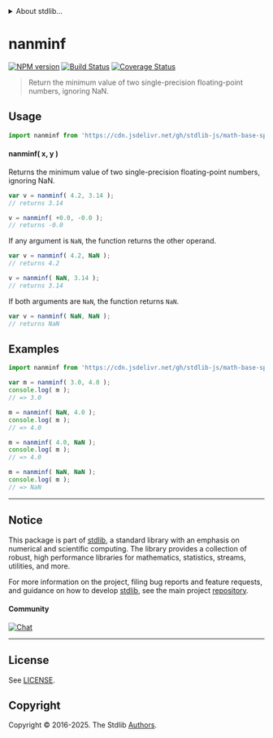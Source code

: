 <!--

@license Apache-2.0

Copyright (c) 2024 The Stdlib Authors.

Licensed under the Apache License, Version 2.0 (the "License");
you may not use this file except in compliance with the License.
You may obtain a copy of the License at

   http://www.apache.org/licenses/LICENSE-2.0

Unless required by applicable law or agreed to in writing, software
distributed under the License is distributed on an "AS IS" BASIS,
WITHOUT WARRANTIES OR CONDITIONS OF ANY KIND, either express or implied.
See the License for the specific language governing permissions and
limitations under the License.

-->


<details>
  <summary>
    About stdlib...
  </summary>
  <p>We believe in a future in which the web is a preferred environment for numerical computation. To help realize this future, we've built stdlib. stdlib is a standard library, with an emphasis on numerical and scientific computation, written in JavaScript (and C) for execution in browsers and in Node.js.</p>
  <p>The library is fully decomposable, being architected in such a way that you can swap out and mix and match APIs and functionality to cater to your exact preferences and use cases.</p>
  <p>When you use stdlib, you can be absolutely certain that you are using the most thorough, rigorous, well-written, studied, documented, tested, measured, and high-quality code out there.</p>
  <p>To join us in bringing numerical computing to the web, get started by checking us out on <a href="https://github.com/stdlib-js/stdlib">GitHub</a>, and please consider <a href="https://opencollective.com/stdlib">financially supporting stdlib</a>. We greatly appreciate your continued support!</p>
</details>

# nanminf

[![NPM version][npm-image]][npm-url] [![Build Status][test-image]][test-url] [![Coverage Status][coverage-image]][coverage-url] <!-- [![dependencies][dependencies-image]][dependencies-url] -->

> Return the minimum value of two single-precision floating-point numbers, ignoring NaN.

<!-- Section to include introductory text. Make sure to keep an empty line after the intro `section` element and another before the `/section` close. -->

<section class="intro">

</section>

<!-- /.intro -->

<!-- Package usage documentation. -->



<section class="usage">

## Usage

```javascript
import nanminf from 'https://cdn.jsdelivr.net/gh/stdlib-js/math-base-special-nanminf@deno/mod.js';
```

#### nanminf( x, y )

Returns the minimum value of two single-precision floating-point numbers, ignoring NaN.

```javascript
var v = nanminf( 4.2, 3.14 );
// returns 3.14

v = nanminf( +0.0, -0.0 );
// returns -0.0
```

If any argument is `NaN`, the function returns the other operand.

```javascript
var v = nanminf( 4.2, NaN );
// returns 4.2

v = nanminf( NaN, 3.14 );
// returns 3.14
```

If both arguments are `NaN`, the function returns `NaN`.

```javascript
var v = nanminf( NaN, NaN );
// returns NaN
```

</section>

<!-- /.usage -->

<!-- Package usage notes. Make sure to keep an empty line after the `section` element and another before the `/section` close. -->

<section class="notes">

</section>

<!-- /.notes -->

<!-- Package usage examples. -->

<section class="examples">

## Examples

<!-- eslint no-undef: "error" -->

```javascript
import nanminf from 'https://cdn.jsdelivr.net/gh/stdlib-js/math-base-special-nanminf@deno/mod.js';

var m = nanminf( 3.0, 4.0 );
console.log( m );
// => 3.0

m = nanminf( NaN, 4.0 );
console.log( m );
// => 4.0

m = nanminf( 4.0, NaN );
console.log( m );
// => 4.0

m = nanminf( NaN, NaN );
console.log( m );
// => NaN
```

</section>

<!-- /.examples -->

<!-- C interface documentation. -->



<!-- Section for related `stdlib` packages. Do not manually edit this section, as it is automatically populated. -->

<section class="related">

</section>

<!-- /.related -->

<!-- Section for all links. Make sure to keep an empty line after the `section` element and another before the `/section` close. -->


<section class="main-repo" >

* * *

## Notice

This package is part of [stdlib][stdlib], a standard library with an emphasis on numerical and scientific computing. The library provides a collection of robust, high performance libraries for mathematics, statistics, streams, utilities, and more.

For more information on the project, filing bug reports and feature requests, and guidance on how to develop [stdlib][stdlib], see the main project [repository][stdlib].

#### Community

[![Chat][chat-image]][chat-url]

---

## License

See [LICENSE][stdlib-license].


## Copyright

Copyright &copy; 2016-2025. The Stdlib [Authors][stdlib-authors].

</section>

<!-- /.stdlib -->

<!-- Section for all links. Make sure to keep an empty line after the `section` element and another before the `/section` close. -->

<section class="links">

[npm-image]: http://img.shields.io/npm/v/@stdlib/math-base-special-nanminf.svg
[npm-url]: https://npmjs.org/package/@stdlib/math-base-special-nanminf

[test-image]: https://github.com/stdlib-js/math-base-special-nanminf/actions/workflows/test.yml/badge.svg?branch=main
[test-url]: https://github.com/stdlib-js/math-base-special-nanminf/actions/workflows/test.yml?query=branch:main

[coverage-image]: https://img.shields.io/codecov/c/github/stdlib-js/math-base-special-nanminf/main.svg
[coverage-url]: https://codecov.io/github/stdlib-js/math-base-special-nanminf?branch=main

<!--

[dependencies-image]: https://img.shields.io/david/stdlib-js/math-base-special-nanminf.svg
[dependencies-url]: https://david-dm.org/stdlib-js/math-base-special-nanminf/main

-->

[chat-image]: https://img.shields.io/gitter/room/stdlib-js/stdlib.svg
[chat-url]: https://app.gitter.im/#/room/#stdlib-js_stdlib:gitter.im

[stdlib]: https://github.com/stdlib-js/stdlib

[stdlib-authors]: https://github.com/stdlib-js/stdlib/graphs/contributors

[umd]: https://github.com/umdjs/umd
[es-module]: https://developer.mozilla.org/en-US/docs/Web/JavaScript/Guide/Modules

[deno-url]: https://github.com/stdlib-js/math-base-special-nanminf/tree/deno
[deno-readme]: https://github.com/stdlib-js/math-base-special-nanminf/blob/deno/README.md
[umd-url]: https://github.com/stdlib-js/math-base-special-nanminf/tree/umd
[umd-readme]: https://github.com/stdlib-js/math-base-special-nanminf/blob/umd/README.md
[esm-url]: https://github.com/stdlib-js/math-base-special-nanminf/tree/esm
[esm-readme]: https://github.com/stdlib-js/math-base-special-nanminf/blob/esm/README.md
[branches-url]: https://github.com/stdlib-js/math-base-special-nanminf/blob/main/branches.md

[stdlib-license]: https://raw.githubusercontent.com/stdlib-js/math-base-special-nanminf/main/LICENSE

<!-- <related-links> -->

<!-- </related-links> -->

</section>

<!-- /.links -->
